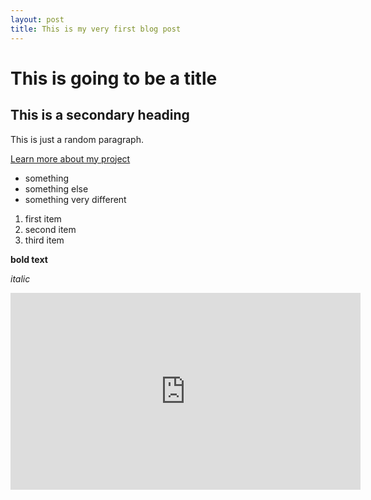 ```yaml
---
layout: post
title: This is my very first blog post
---
```


# This is going to be a title

## This is a secondary heading

This is just a random paragraph.

[Learn more about my project](https://jackbdu.com/)

- something
- something else
- something very different

1. first item
2. second item
3. third item

__bold text__

_italic_

<iframe width="560" height="315" src="https://www.youtube.com/embed/LC2akgHek0Q" title="YouTube video player" frameborder="0" allow="accelerometer; autoplay; clipboard-write; encrypted-media; gyroscope; picture-in-picture" allowfullscreen></iframe>
